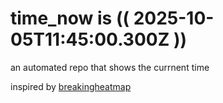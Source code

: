 # time_now is (( 2025-10-05T11:45:00.300Z ))

an automated repo that shows the currnent time

inspired by [breakingheatmap](https://github.com/breakingheatmap/breakingheatmap)